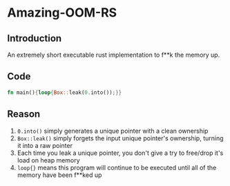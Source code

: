 # Amazing-OOM-RS

## Introduction

An extremely short executable rust implementation to f\*\*k the memory up.

## Code

```rust
fn main(){loop{Box::leak(0.into());}}
```

## Reason

1. `0.into()` simply generates a unique pointer with a clean ownership
2. `Box::leak()` simply forgets the input unique pointer's ownership, turning it into a raw pointer
3. Each time you leak a unique pointer, you don't give a try to free/drop it's load on heap memory
4. `loop{}` means this program will continue to be executed until all of the memory have been f\*\*ked up
